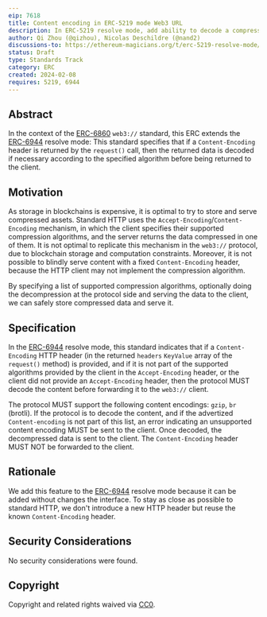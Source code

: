 ```yaml
---
eip: 7618
title: Content encoding in ERC-5219 mode Web3 URL
description: In ERC-5219 resolve mode, add ability to decode a compressed resource before serving it to the client
author: Qi Zhou (@qizhou), Nicolas Deschildre (@nand2)
discussions-to: https://ethereum-magicians.org/t/erc-5219-resolve-mode/14088
status: Draft
type: Standards Track
category: ERC
created: 2024-02-08
requires: 5219, 6944
---
```


## Abstract

In the context of the [ERC-6860](./eip-6860.md) `web3://` standard, this ERC extends the [ERC-6944](./eip-6944.md) resolve mode: This standard specifies that if a `Content-Encoding` header is returned by the `request()` call, then the returned data is decoded if necessary according to the specified algorithm before being returned to the client.

## Motivation

As storage in blockchains is expensive, it is optimal to try to store and serve compressed assets. Standard HTTP uses the `Accept-Encoding`/`Content-Encoding` mechanism, in which the client specifies their supported compression algorithms, and the server returns the data compressed in one of them. It is not optimal to replicate this mechanism in the `web3://` protocol, due to blockchain storage and computation constraints. Moreover, it is not possible to blindly serve content with a fixed `Content-Encoding` header, because the HTTP client may not implement the compression algorithm.

By specifying a list of supported compression algorithms, optionally doing the decompression at the protocol side and serving the data to the client, we can safely store compressed data and serve it.

## Specification

In the [ERC-6944](./eip-6944.md) resolve mode, this standard indicates that if a ``Content-Encoding`` HTTP header (in the returned `headers` `KeyValue` array of the `request()` method) is provided, and if it is not part of the supported algorithms provided by the client in the ``Accept-Encoding`` header, or the client did not provide an ``Accept-Encoding`` header, then the protocol MUST decode the content before forwarding it to the `web3://` client.

The protocol MUST support the following content encodings: `gzip`, `br` (brotli). If the protocol is to decode the content, and if the advertized ``Content-encoding`` is not part of this list, an error indicating an unsupported content encoding MUST be sent to the client. Once decoded, the decompressed data is sent to the client. The ``Content-Encoding`` header MUST NOT be forwarded to the client.

## Rationale

We add this feature to the [ERC-6944](./eip-6944.md) resolve mode because it can be added without changes the interface.
To stay as close as possible to standard HTTP, we don't introduce a new HTTP header but reuse the known `Content-Encoding` header.

## Security Considerations

No security considerations were found.

## Copyright

Copyright and related rights waived via [CC0](../LICENSE.md).
